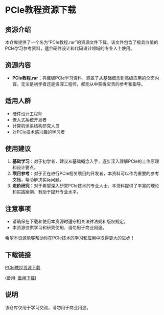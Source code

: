 # PCIe教程资源下载

## 资源介绍

本仓库提供了一个名为“PCIe教程.rar”的资源文件下载。该文件包含了极具价值的PCIe学习参考资料，适合硬件设计和代码设计领域的专业人士使用。

## 资源内容

- **PCIe教程.rar**：典藏版PCIe学习资料，涵盖了从基础概念到高级应用的全面内容。无论是初学者还是资深工程师，都能从中获得宝贵的参考和指导。

## 适用人群

- 硬件设计工程师
- 嵌入式系统开发者
- 计算机体系结构研究人员
- 对PCIe技术感兴趣的学习者

## 使用建议

1. **基础学习**：对于初学者，建议从基础概念入手，逐步深入理解PCIe的工作原理和设计要点。
2. **项目参考**：对于正在进行PCIe相关项目的开发者，本资料可以作为重要的参考文档，帮助解决实际问题。
3. **进阶研究**：对于希望深入研究PCIe技术的专业人士，本资料提供了丰富的理论和实践案例，有助于提升专业水平。

## 注意事项

- 请确保在下载和使用本资源时遵守相关法律法规和版权规定。
- 本资源仅供学习和研究使用，请勿用于商业用途。

希望本资源能够帮助你在PCIe技术的学习和应用中取得更大的进步！

## 下载链接
[PCIe教程资源下载](https://pan.quark.cn/s/bb90a668ab63) 

(备用: [备用下载](https://pan.baidu.com/s/1XMfj8bBz5LpHsMTT2-3J-w?pwd=vf7x))

## 说明

该仓库仅用于学习交流，请勿用于商业用途。
